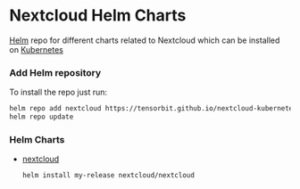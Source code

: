# Nextcloud Helm Charts

[Helm](https://helm.sh) repo for different charts related to Nextcloud which can be installed on [Kubernetes](https://kubernetes.io)

### Add Helm repository

To install the repo just run:

```bash
helm repo add nextcloud https://tensorbit.github.io/nextcloud-kubernetes
helm repo update
```

### Helm Charts

* [nextcloud](https://nextcloud.github.io/helm/)

  ```bash
  helm install my-release nextcloud/nextcloud
  ```
